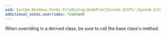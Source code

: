 ```yaml
---
uid: System.Windows.Forms.FileDialog.HookProc(System.IntPtr,System.Int32,System.IntPtr,System.IntPtr)
additional_notes.overrides: *content
---
```


<p>When overriding <xref href="System.Windows.Forms.FileDialog.HookProc(System.IntPtr,System.Int32,System.IntPtr,System.IntPtr)"></xref> in a derived class, be sure to call the base class's <xref href="System.Windows.Forms.CommonDialog.HookProc(System.IntPtr,System.Int32,System.IntPtr,System.IntPtr)"></xref> method.</p>


